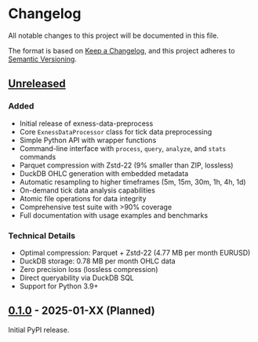 # Changelog

All notable changes to this project will be documented in this file.

The format is based on [Keep a Changelog](https://keepachangelog.com/en/1.0.0/),
and this project adheres to [Semantic Versioning](https://semver.org/spec/v2.0.0.html).

## [Unreleased]

### Added
- Initial release of exness-data-preprocess
- Core `ExnessDataProcessor` class for tick data preprocessing
- Simple Python API with wrapper functions
- Command-line interface with `process`, `query`, `analyze`, and `stats` commands
- Parquet compression with Zstd-22 (9% smaller than ZIP, lossless)
- DuckDB OHLC generation with embedded metadata
- Automatic resampling to higher timeframes (5m, 15m, 30m, 1h, 4h, 1d)
- On-demand tick data analysis capabilities
- Atomic file operations for data integrity
- Comprehensive test suite with >90% coverage
- Full documentation with usage examples and benchmarks

### Technical Details
- Optimal compression: Parquet + Zstd-22 (4.77 MB per month EURUSD)
- DuckDB storage: 0.78 MB per month OHLC data
- Zero precision loss (lossless compression)
- Direct queryability via DuckDB SQL
- Support for Python 3.9+

## [0.1.0] - 2025-01-XX (Planned)

Initial PyPI release.

[Unreleased]: https://github.com/terrylica/exness-data-preprocess/compare/v0.1.0...HEAD
[0.1.0]: https://github.com/terrylica/exness-data-preprocess/releases/tag/v0.1.0
